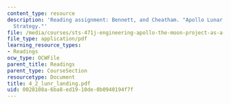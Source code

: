 ```yaml
---
content_type: resource
description: 'Reading assignment: Bennett, and Cheatham. "Apollo Lunar Module Landing
  Strategy."'
file: /media/courses/sts-471j-engineering-apollo-the-moon-project-as-a-complex-system-spring-2007/0028108a6ba8ed1910de0b0940194f7f_4_2_lunr_landing.pdf
file_type: application/pdf
learning_resource_types:
- Readings
ocw_type: OCWFile
parent_title: Readings
parent_type: CourseSection
resourcetype: Document
title: 4_2_lunr_landing.pdf
uid: 0028108a-6ba8-ed19-10de-0b0940194f7f
---
```

